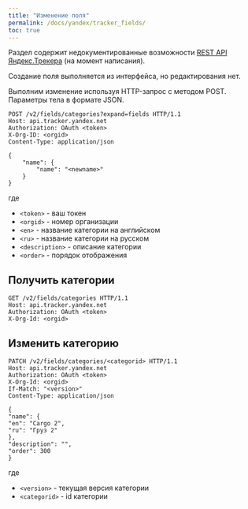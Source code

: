 ```yaml
---
title: "Изменение поля"
permalink: /docs/yandex/tracker_fields/
toc: true
---
```


Раздел содержит недокументированные возможности
[REST API Яндекс.Трекера](https://yandex.ru/dev/connect/tracker/api/about.html) (на момент написания).

Создание поля выполняется из интерфейса, но редактирования нет.

Выполним изменение используя HTTP-запрос с методом POST.
Параметры тела в формате JSON.
```
POST /v2/fields/categories?expand=fields HTTP/1.1
Host: api.tracker.yandex.net
Authorization: OAuth <token>
X-Org-ID: <orgid>
Content-Type: application/json

{
    "name": {
        "name": "<newname>"
    }
}    

```
где
- `<token>` - ваш токен
- `<orgid>` - номер организации
- `<en>` - название категории на английском
- `<ru>` - название категории на русском
- `<description>` - описание категории
- `<order>` - порядок отображения

## Получить категории
```
GET /v2/fields/categories HTTP/1.1
Host: api.tracker.yandex.net
Authorization: OAuth <token>
X-Org-Id: <orgid>
```

## Изменить категорию
```
PATCH /v2/fields/categories/<categorid> HTTP/1.1
Host: api.tracker.yandex.net
Authorization: OAuth <token>
X-Org-Id: <orgid>
If-Match: "<version>"
Content-Type: application/json

{
"name": {
"en": "Cargo 2",
"ru": "Груз 2"
},
"description": "",
"order": 300
}
```
где
- `<version>` - текущая версия категории
- `<categorid>` - id категории
